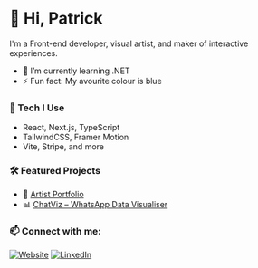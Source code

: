 # 👋 Hi, Patrick

I'm a Front-end developer, visual artist, and maker of interactive experiences.

- 🌱 I’m currently learning .NET
- ⚡ Fun fact: My avourite colour is blue

### 🧰 Tech I Use
- React, Next.js, TypeScript
- TailwindCSS, Framer Motion
- Vite, Stripe, and more

### 🛠 Featured Projects
- 🎨 [Artist Portfolio](https://seandonny.com)
- 📊 [ChatViz – WhatsApp Data Visualiser](https://chatviz.vercel.app)


### 📫 Connect with me:
[![Website](https://img.shields.io/badge/Portfolio-000?style=flat&logo=google-chrome&logoColor=white)](https://patricknkwo.com)
[![LinkedIn](https://img.shields.io/badge/LinkedIn-0077B5?style=flat&logo=linkedin&logoColor=white)](https://linkedin.com/in/007-patrick-nkwo)

